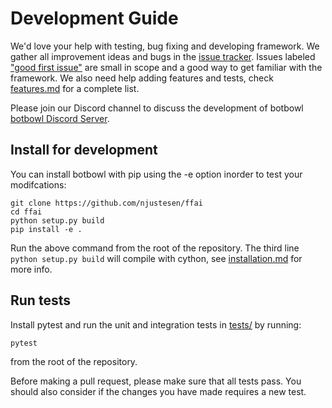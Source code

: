 # Development Guide
We'd love your help with testing, bug fixing and developing framework. We gather all improvement ideas and bugs in the [issue tracker](https://github.com/njustesen/botbowl/issues). Issues labeled ["good first issue"](https://github.com/njustesen/botbowl/issues?q=is%3Aissue+is%3Aopen+label%3A%22good+first+issue%22) are small in scope and a good way to get familiar with the framework. We also need help adding features and tests, check [features.md](features.md) for a complete list. 

Please join our Discord channel to discuss the development of botbowl [botbowl Discord Server](https://discord.gg/MTXMuae).

## Install for development
You can install botbowl with pip using the -e option inorder to test your modifcations:
```
git clone https://github.com/njustesen/ffai
cd ffai
python setup.py build
pip install -e .
```
Run the above command from the root of the repository. The third line `python setup.py build` will compile with cython, see [installation.md](docs/installation.md) for more info. 

## Run tests
Install pytest and run the unit and integration tests in [tests/](../tests) by running:
```
pytest
```
from the root of the repository.

Before making a pull request, please make sure that all tests pass. You should also consider if the changes you have made requires a new test.

